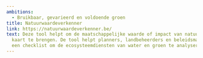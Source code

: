 ```yaml
---
ambitions:
  - Bruikbaar, gevarieerd en voldoende groen
title: Natuurwaardeverkenner
link: https://natuurwaardeverkenner.be/
text: Deze tool helpt om de maatschappelijke waarde of impact van natuur in
  kaart te brengen. De tool helpt planners, landbeheerders en beleidsmakers via
  een checklist om de ecosysteemdiensten van water en groen te analyseren.
---
```

